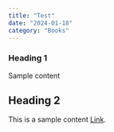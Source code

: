 ```yaml
---
title: "Test"
date: "2024-01-18"
category: "Books"
---
```


### Heading 1

Sample content

## Heading 2

This is a sample content [Link](https://www.google.com).
